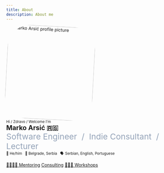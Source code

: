 ```yaml
---
title: About
description: About me
---
```


<article class="row">
    <div class="col-sm-6 col-md-4 col-lg-3 col-xl-3">
        <Image
            width="280"
            height="300"
            src="/assets/marko-small.png"
            alt="Marko Arsić profile picture"
            style="border-radius: 25%; transform: rotate(3deg);"
        />
    </div>
    <div class="col-sm-6 col-md-8 col-lg-9 col-xl-9">
        <div>
            <small>Hi / Zdravo / Welcome I'm</small>
            <h1 style="margin: 0px;">Marko Arsić <span data-tooltip="Republic of Serbia">🇷🇸</span></h1>
            <div style="font-size: 26px; color: #94A3B8">
                Software Engineer &nbsp;/&nbsp; Indie Consultant &nbsp;/&nbsp; Lecturer
            </div>
            <small> 🤖 He/him &nbsp; 📍 Belgrade, Serbia &nbsp; 🗣 Serbian, English, Portuguese</small>
        </div>
        <br />
        <section class="grid">
            <a href="#" role="button" class="contrast outline">🫱🏻‍🫲🏽 Mentoring</a>
            <a href="#" role="button" class="contrast outline">Consulting</a>
            <a href="#" role="button" class="contrast">👨🏻‍🏫 Workshops</a>
        </section>
    </div>
</article>
